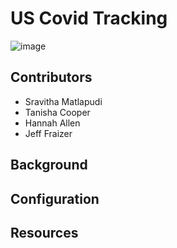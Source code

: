 # US Covid Tracking
![image](https://user-images.githubusercontent.com/99145651/176567986-d8595f34-1a78-4657-877f-0c4122dd23a0.png)

## Contributors 
- Sravitha Matlapudi
- Tanisha Cooper
- Hannah Allen
- Jeff Fraizer

## Background

## Configuration

## Resources
